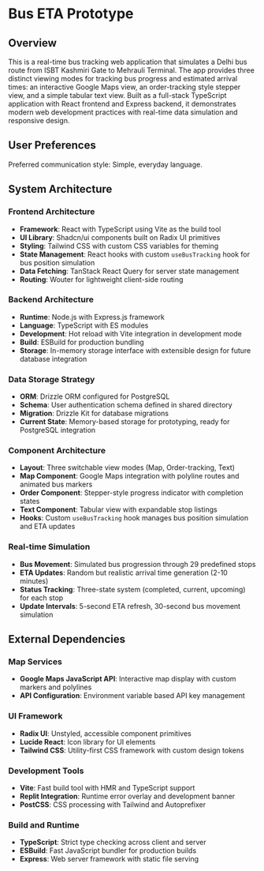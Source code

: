 # Bus ETA Prototype

## Overview

This is a real-time bus tracking web application that simulates a Delhi bus route from ISBT Kashmiri Gate to Mehrauli Terminal. The app provides three distinct viewing modes for tracking bus progress and estimated arrival times: an interactive Google Maps view, an order-tracking style stepper view, and a simple tabular text view. Built as a full-stack TypeScript application with React frontend and Express backend, it demonstrates modern web development practices with real-time data simulation and responsive design.

## User Preferences

Preferred communication style: Simple, everyday language.

## System Architecture

### Frontend Architecture
- **Framework**: React with TypeScript using Vite as the build tool
- **UI Library**: Shadcn/ui components built on Radix UI primitives
- **Styling**: Tailwind CSS with custom CSS variables for theming
- **State Management**: React hooks with custom `useBusTracking` hook for bus position simulation
- **Data Fetching**: TanStack React Query for server state management
- **Routing**: Wouter for lightweight client-side routing

### Backend Architecture  
- **Runtime**: Node.js with Express.js framework
- **Language**: TypeScript with ES modules
- **Development**: Hot reload with Vite integration in development mode
- **Build**: ESBuild for production bundling
- **Storage**: In-memory storage interface with extensible design for future database integration

### Data Storage Strategy
- **ORM**: Drizzle ORM configured for PostgreSQL
- **Schema**: User authentication schema defined in shared directory
- **Migration**: Drizzle Kit for database migrations
- **Current State**: Memory-based storage for prototyping, ready for PostgreSQL integration

### Component Architecture
- **Layout**: Three switchable view modes (Map, Order-tracking, Text)
- **Map Component**: Google Maps integration with polyline routes and animated bus markers
- **Order Component**: Stepper-style progress indicator with completion states
- **Text Component**: Tabular view with expandable stop listings
- **Hooks**: Custom `useBusTracking` hook manages bus position simulation and ETA updates

### Real-time Simulation
- **Bus Movement**: Simulated bus progression through 29 predefined stops
- **ETA Updates**: Random but realistic arrival time generation (2-10 minutes)
- **Status Tracking**: Three-state system (completed, current, upcoming) for each stop
- **Update Intervals**: 5-second ETA refresh, 30-second bus movement simulation

## External Dependencies

### Map Services
- **Google Maps JavaScript API**: Interactive map display with custom markers and polylines
- **API Configuration**: Environment variable based API key management

### UI Framework
- **Radix UI**: Unstyled, accessible component primitives
- **Lucide React**: Icon library for UI elements
- **Tailwind CSS**: Utility-first CSS framework with custom design tokens

### Development Tools
- **Vite**: Fast build tool with HMR and TypeScript support
- **Replit Integration**: Runtime error overlay and development banner
- **PostCSS**: CSS processing with Tailwind and Autoprefixer

### Build and Runtime
- **TypeScript**: Strict type checking across client and server
- **ESBuild**: Fast JavaScript bundler for production builds
- **Express**: Web server framework with static file serving